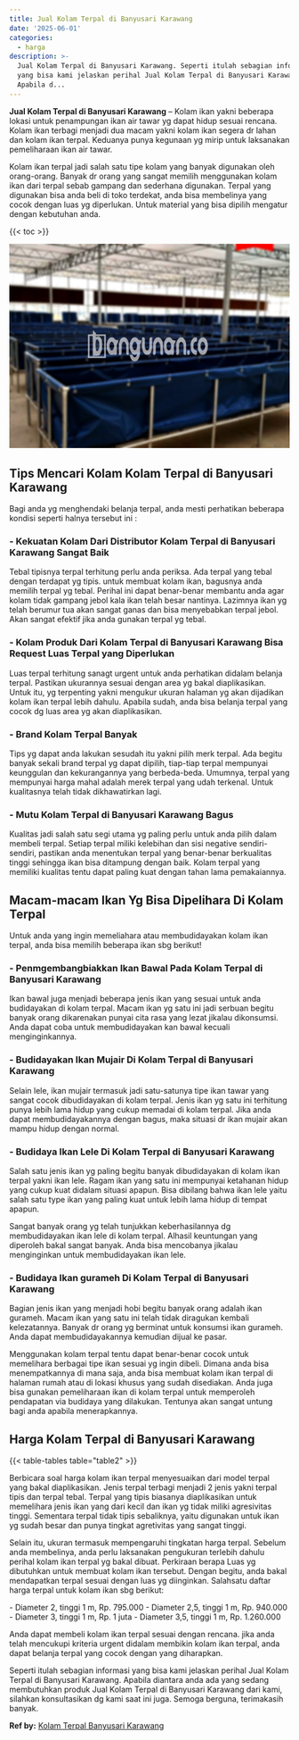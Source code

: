 ```yaml
---
title: Jual Kolam Terpal di Banyusari Karawang
date: '2025-06-01'
categories:
  - harga
description: >-
  Jual Kolam Terpal di Banyusari Karawang. Seperti itulah sebagian informasi
  yang bisa kami jelaskan perihal Jual Kolam Terpal di Banyusari Karawang.
  Apabila d...
---
```


**Jual Kolam Terpal di Banyusari Karawang** – Kolam ikan yakni beberapa lokasi untuk penampungan ikan air tawar yg dapat hidup sesuai rencana. Kolam ikan terbagi menjadi dua macam yakni kolam ikan segera dr lahan dan kolam ikan terpal. Keduanya punya kegunaan yg mirip untuk laksanakan pemeliharaan ikan air tawar.

Kolam ikan terpal jadi salah satu tipe kolam yang banyak digunakan oleh orang-orang. Banyak dr orang yang sangat memilih menggunakan kolam ikan dari terpal sebab gampang dan sederhana digunakan. Terpal yang digunakan bisa anda beli di toko terdekat, anda bisa membelinya yang cocok dengan luas yg diperlukan. Untuk material yang bisa dipilih mengatur dengan kebutuhan anda.

{{< toc >}}

![Jual Kolam Terpal di Banyusari Karawang](/images/jual-kolam-terpal-10.png)

## Tips Mencari Kolam Kolam Terpal di Banyusari Karawang

Bagi anda yg menghendaki belanja terpal, anda mesti perhatikan beberapa kondisi seperti halnya tersebut ini :

### \- Kekuatan Kolam Dari Distributor Kolam Terpal di Banyusari Karawang Sangat Baik

Tebal tipisnya terpal terhitung perlu anda periksa. Ada terpal yang tebal dengan terdapat yg tipis. untuk membuat kolam ikan, bagusnya anda memilih terpal yg tebal. Perihal ini dapat benar-benar membantu anda agar kolam tidak gampang jebol kala ikan telah besar nantinya. Lazimnya ikan yg telah berumur tua akan sangat ganas dan bisa menyebabkan terpal jebol. Akan sangat efektif jika anda gunakan terpal yg tebal.

### \- Kolam Produk Dari Kolam Terpal di Banyusari Karawang Bisa Request Luas Terpal yang Diperlukan

Luas terpal terhitung sanagt urgent untuk anda perhatikan didalam belanja terpal. Pastikan ukurannya sesuai dengan area yg bakal diaplikasikan. Untuk itu, yg terpenting yakni mengukur ukuran halaman yg akan dijadikan kolam ikan terpal lebih dahulu. Apabila sudah, anda bisa belanja terpal yang cocok dg luas area yg akan diaplikasikan.

### \- Brand Kolam Terpal Banyak

Tips yg dapat anda lakukan sesudah itu yakni pilih merk terpal. Ada begitu banyak sekali brand terpal yg dapat dipilih, tiap-tiap terpal mempunyai keunggulan dan kekurangannya yang berbeda-beda. Umumnya, terpal yang mempunyai harga mahal adalah merek terpal yang udah terkenal. Untuk kualitasnya telah tidak dikhawatirkan lagi.

### \- Mutu Kolam Terpal di Banyusari Karawang Bagus

Kualitas jadi salah satu segi utama yg paling perlu untuk anda pilih dalam membeli terpal. Setiap terpal miliki kelebihan dan sisi negative sendiri-sendiri, pastikan anda menentukan terpal yang benar-benar berkualitas tinggi sehingga ikan bisa ditampung dengan baik. Kolam terpal yang memiliki kualitas tentu dapat paling kuat dengan tahan lama pemakaiannya.

## Macam-macam Ikan Yg Bisa Dipelihara Di Kolam Terpal

Untuk anda yang ingin memeliahara atau membudidayakan kolam ikan terpal, anda bisa memilih beberapa ikan sbg berikut!

### \- Penmgembangbiakkan Ikan Bawal Pada Kolam Terpal di Banyusari Karawang

Ikan bawal juga menjadi beberapa jenis ikan yang sesuai untuk anda budidayakan di kolam terpal. Macam ikan yg satu ini jadi serbuan begitu banyak orang dikarenakan punyai cita rasa yang lezat jikalau dikonsumsi. Anda dapat coba untuk membudidayakan kan bawal kecuali menginginkannya.

### \- Budidayakan Ikan Mujair Di Kolam Terpal di Banyusari Karawang

Selain lele, ikan mujair termasuk jadi satu-satunya tipe ikan tawar yang sangat cocok dibudidayakan di kolam terpal. Jenis ikan yg satu ini terhitung punya lebih lama hidup yang cukup memadai di kolam terpal. Jika anda dapat membudidayakannya dengan bagus, maka situasi dr ikan mujair akan mampu hidup dengan normal.

### \- Budidaya Ikan Lele Di Kolam Terpal di Banyusari Karawang

Salah satu jenis ikan yg paling begitu banyak dibudidayakan di kolam ikan terpal yakni ikan lele. Ragam ikan yang satu ini mempunyai ketahanan hidup yang cukup kuat didalam situasi apapun. Bisa dibilang bahwa ikan lele yaitu salah satu type ikan yang paling kuat untuk lebih lama hidup di tempat apapun.

Sangat banyak orang yg telah tunjukkan keberhasilannya dg membudidayakan ikan lele di kolam terpal. Alhasil keuntungan yang diperoleh bakal sangat banyak. Anda bisa mencobanya jikalau menginginkan untuk membudidayakan ikan lele.

### \- Budidaya Ikan gurameh Di Kolam Terpal di Banyusari Karawang

Bagian jenis ikan yang menjadi hobi begitu banyak orang adalah ikan gurameh. Macam ikan yang satu ini telah tidak diragukan kembali kelezatannya. Banyak dr orang yg berminat untuk konsumsi ikan gurameh. Anda dapat membudidayakannya kemudian dijual ke pasar.

Menggunakan kolam terpal tentu dapat benar-benar cocok untuk memelihara berbagai tipe ikan sesuai yg ingin dibeli. Dimana anda bisa menempatkannya di mana saja, anda bisa membuat kolam ikan terpal di halaman rumah atau di lokasi khusus yang sudah disediakan. Anda juga bisa gunakan pemeliharaan ikan di kolam terpal untuk memperoleh pendapatan via budidaya yang dilakukan. Tentunya akan sangat untung bagi anda apabila menerapkannya.

## Harga Kolam Terpal di Banyusari Karawang

{{< table-tables table="table2" >}}

Berbicara soal harga kolam ikan terpal menyesuaikan dari model terpal yang bakal diaplikasikan. Jenis terpal terbagi menjadi 2 jenis yakni terpal tipis dan terpal tebal. Terpal yang tipis biasanya diaplikasikan untuk memelihara jenis ikan yang dari kecil dan ikan yg tidak miliki agresivitas tinggi. Sementara terpal tidak tipis sebaliknya, yaitu digunakan untuk ikan yg sudah besar dan punya tingkat agretivitas yang sangat tinggi.

Selain itu, ukuran termasuk mempengaruhi tingkatan harga terpal. Sebelum anda membelinya, anda perlu laksanakan pengukuran terlebih dahulu perihal kolam ikan terpal yg bakal dibuat. Perkiraan berapa Luas yg dibutuhkan untuk membuat kolam ikan tersebut. Dengan begitu, anda bakal mendapatkan terpal sesuai dengan luas yg diinginkan. Salahsatu daftar harga terpal untuk kolam ikan sbg berikut:

\- Diameter 2, tinggi 1 m, Rp. 795.000 - Diameter 2,5, tinggi 1 m, Rp. 940.000 - Diameter 3, tinggi 1 m, Rp. 1 juta - Diameter 3,5, tinggi 1 m, Rp. 1.260.000

Anda dapat membeli kolam ikan terpal sesuai dengan rencana. jika anda telah mencukupi kriteria urgent didalam membikin kolam ikan terpal, anda dapat belanja terpal yang cocok dengan yang diharapkan.

Seperti itulah sebagian informasi yang bisa kami jelaskan perihal Jual Kolam Terpal di Banyusari Karawang. Apabila diantara anda ada yang sedang membutuhkan produk Jual Kolam Terpal di Banyusari Karawang dari kami, silahkan konsultasikan dg kami saat ini juga. Semoga berguna, terimakasih banyak.

**Ref by:** [Kolam Terpal Banyusari Karawang](https://id.wikipedia.org/wiki/Kolam)
